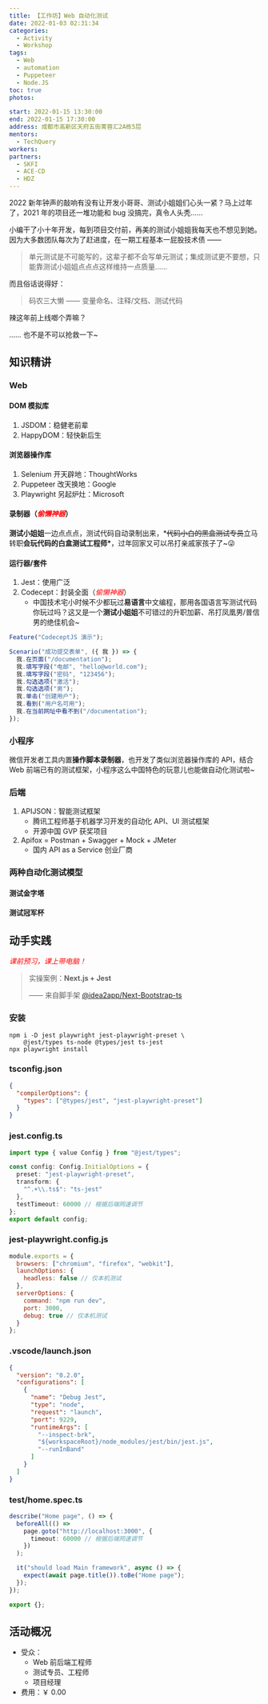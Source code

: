 ```yaml
---
title: 【工作坊】Web 自动化测试
date: 2022-01-03 02:31:34
categories:
  - Activity
  - Workshop
tags:
  - Web
  - automation
  - Puppeteer
  - Node.JS
toc: true
photos:

start: 2022-01-15 13:30:00
end: 2022-01-15 17:30:00
address: 成都市高新区天府五街菁蓉汇2A栋5层
mentors:
  - TechQuery
workers:
partners:
  - SKFI
  - ACE-CD
  - HDZ
---
```


2022 新年钟声的敲响有没有让开发小哥哥、测试小姐姐们心头一紧？马上过年了，2021 年的项目还一堆功能和 bug 没搞完，真令人头秃……

小编干了小十年开发，每到项目交付前，再美的测试小姐姐我每天也不想见到她。因为大多数团队每次为了赶进度，在一期工程基本一屁股技术债 ——

> 单元测试是不可能写的，这辈子都不会写单元测试；集成测试更不要想，只能靠测试小姐姐点点点这样维持一点质量……

而且俗话说得好：

> 码农三大懒 —— 变量命名、注释/文档、测试代码

辣这年前上线啷个弄嘛？

…… 也不是不可以抢救一下~

<!-- more -->

## 知识精讲

### Web

#### DOM 模拟库

1. JSDOM：稳健老前辈
2. HappyDOM：轻快新后生

#### 浏览器操作库

1. Selenium 开天辟地：ThoughtWorks
2. Puppeteer 改天换地：Google
3. Playwright 另起炉灶：Microsoft

#### 录制器（<em style="color: red">偷懒神器</em>）

**测试小姐姐**一边点点点，测试代码自动录制出来，\*~~代码小白的黑盒测试专员~~立马转职**会玩代码的白盒测试工程师\***，过年回家又可以吊打亲戚家孩子了~😜

#### 运行器/套件

1. Jest：使用广泛
2. Codecept：封装全面（<em style="color: red">偷懒神器</em>）
   - 中国技术宅小时候不少都玩过**易语言**中文编程，那用各国语言写测试代码你玩过吗？这又是一个**测试小姐姐**不可错过的升职加薪、吊打凤凰男/普信男的绝佳机会~

```javascript
Feature("CodeceptJS 演示");

Scenario("成功提交表单", ({ 我 }) => {
  我.在页面("/documentation");
  我.填写字段("电邮", "hello@world.com");
  我.填写字段("密码", "123456");
  我.勾选选项("激活");
  我.勾选选项("男");
  我.单击("创建用户");
  我.看到("用户名可用");
  我.在当前网址中看不到("/documentation");
});
```

### 小程序

微信开发者工具内置**操作脚本录制器**，也开发了类似浏览器操作库的 API，结合 Web 前端已有的测试框架，小程序这么中国特色的玩意儿也能做自动化测试啦~

### 后端

1. APIJSON：智能测试框架
   - 腾讯工程师基于机器学习开发的自动化 API、UI 测试框架
   - 开源中国 GVP 获奖项目
2. Apifox = Postman + Swagger + Mock + JMeter
   - 国内 API as a Service 创业厂商

### 两种自动化测试模型

#### 测试金字塔

#### 测试冠军杯

## 动手实践

<em style="color: red">课前预习，课上带电脑！</em>

> 实操案例：**Next.js + Jest**
>
> —— 来自脚手架 [@idea2app/Next-Bootstrap-ts](https://github.com/idea2app/next-bootstrap-ts)

### 安装

```shell
npm i -D jest playwright jest-playwright-preset \
    @jest/types ts-node @types/jest ts-jest
npx playwright install
```

### tsconfig.json

```json
{
  "compilerOptions": {
    "types": ["@types/jest", "jest-playwright-preset"]
  }
}
```

### jest.config.ts

```typescript
import type { value Config } from "@jest/types";

const config: Config.InitialOptions = {
  preset: "jest-playwright-preset",
  transform: {
    "^.+\\.ts$": "ts-jest"
  },
  testTimeout: 60000 // 根据后端网速调节
};
export default config;
```

### jest-playwright.config.js

```javascript
module.exports = {
  browsers: ["chromium", "firefox", "webkit"],
  launchOptions: {
    headless: false // 仅本机测试
  },
  serverOptions: {
    command: "npm run dev",
    port: 3000,
    debug: true // 仅本机测试
  }
};
```

### .vscode/launch.json

```json
{
  "version": "0.2.0",
  "configurations": [
    {
      "name": "Debug Jest",
      "type": "node",
      "request": "launch",
      "port": 9229,
      "runtimeArgs": [
        "--inspect-brk",
        "${workspaceRoot}/node_modules/jest/bin/jest.js",
        "--runInBand"
      ]
    }
  ]
}
```

### test/home.spec.ts

```typescript
describe("Home page", () => {
  beforeAll(() =>
    page.goto("http://localhost:3000", {
      timeout: 60000 // 根据后端网速调节
    })
  );

  it("should load Main framework", async () => {
    expect(await page.title()).toBe("Home page");
  });
});

export {};
```

## 活动概况

- 受众：
  - Web 前后端工程师
  - 测试专员、工程师
  - 项目经理
- 费用：￥ 0.00
